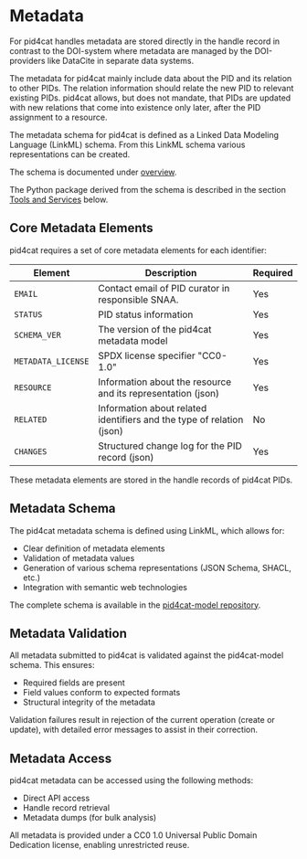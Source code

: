 # Metadata

For pid4cat handles metadata are stored directly in the handle record in contrast to the DOI-system where metadata are managed by the DOI-providers like DataCite in separate data systems.

The metadata for pid4cat mainly include data about the PID and its relation to other PIDs. The relation information should relate the new PID to relevant existing PIDs. pid4cat allows, but does not mandate, that PIDs are updated with new relations that come into existence only later, after the PID assignment to a resource.

The metadata schema for pid4cat is defined as a Linked Data Modeling Language (LinkML) schema. From this LinkML schema various representations can be created.

The schema is documented under [overview](/overview).

The Python package derived from the schema is described in the section [Tools and Services](#tools-and-services) below.

## Core Metadata Elements

pid4cat requires a set of core metadata elements for each identifier:

| Element            | Description                                                           | Required |
| ------------------ | --------------------------------------------------------------------- | -------- |
| `EMAIL`            | Contact email of PID curator in responsible SNAA.                     | Yes      |
| `STATUS`           | PID status information                                                | Yes      |
| `SCHEMA_VER`       | The version of the pid4cat metadata model                             | Yes      |
| `METADATA_LICENSE` | SPDX license specifier "CC0-1.0"                                      | Yes      |
| `RESOURCE`         | Information about the resource and its representation (json)          | Yes      |
| `RELATED`          | Information about related identifiers and the type of relation (json) | No       |
| `CHANGES`          | Structured change log for the PID record (json)                       | Yes      |

These metadata elements are stored in the handle records of pid4cat PIDs.

## Metadata Schema

The pid4cat metadata schema is defined using LinkML, which allows for:

- Clear definition of metadata elements
- Validation of metadata values
- Generation of various schema representations (JSON Schema, SHACL, etc.)
- Integration with semantic web technologies

The complete schema is available in the [pid4cat-model repository](https://github.com/nfdi4cat/pid4cat-model).

## Metadata Validation

All metadata submitted to pid4cat is validated against the pid4cat-model schema. This ensures:

- Required fields are present
- Field values conform to expected formats
- Structural integrity of the metadata

Validation failures result in rejection of the current operation (create or update), with detailed error messages to assist in their correction.

## Metadata Access

pid4cat metadata can be accessed using the following methods:

- Direct API access
- Handle record retrieval
- Metadata dumps (for bulk analysis)

All metadata is provided under a CC0 1.0 Universal Public Domain Dedication license, enabling unrestricted reuse.
